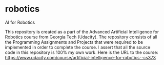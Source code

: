 # robotics
AI for Robotics

This repository is created as a part of the Advanced Artificial Intelligence for Robotics course from Georgia Tech (Udacity). The repository consists of all the Programming Assignments and Projects that were required to be implemented in order to complete the course. I assert that all the source code in this repository is 100% my own work.
Here is the URL to the course:
https://www.udacity.com/course/artificial-intelligence-for-robotics--cs373

